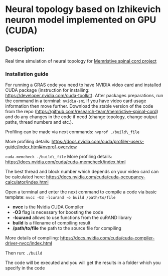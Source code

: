 # Neural topology based on Izhikevich neuron model implemented on GPU (CUDA)

## Description:
Real time simulation of neural topology for [Memristive spinal cord project](https://github.com/research-team/memristive-spinal-cord)

### Installation guide

For running a GRAS code you need to have NVIDIA video card and installed CUDA package (instruction for installing: 
https://developer.nvidia.com/cuda-toolkit). 
After packages preparations, run the command in a terminal:
```nvidia-smi``` 
If you have video card usage information then move further.
Download the stable version of the code from the repo (https://github.com/research-team/memristive-spinal-cord) and do any changes in the code if need (change topology, change output paths, thread numbers and etc.). 

Profiling can be made via next commands:
```nvprof ./build\_file```

More profiling  details: https://docs.nvidia.com/cuda/profiler-users-guide/index.html#nvprof-overview

```cuda-memcheck ./build\_file```
More profiling details: https://docs.nvidia.com/cuda/cuda-memcheck/index.html


The best thread and block number which depends on your video card can be calculated here:
https://docs.nvidia.com/cuda/cuda-occupancy-calculator/index.html

Open a terminal and enter the next command to compile a code via basic template: 
```nvcc -O3 -lcurand -o build /path/to/file```

- **nvcc** is the Nvidia CUDA Compiler 
- **-O3** flag is necessary for boosting the code
- **-lcurand** allows to use functions from the cuRAND library
- **build** is a filename of compiling result
- **/path/to/file** the path to the source file for compiling 

More details of compiling: 
https://docs.nvidia.com/cuda/cuda-compiler-driver-nvcc/index.html

Then run:
```./build```

The code will be executed and you will get the results in a folder which you specify in the code
